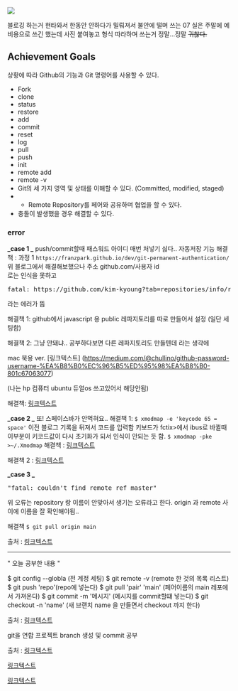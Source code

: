 ![](https://images.velog.io/images/ww3ysq/post/e81e7845-287d-408c-bd29-71099caca63d/%EC%88%98%EB%AA%A9%EB%83%A5%EC%9D%B4.png)

블로깅 하는거 현타와서 한동안 안하다가 밀뤄져서
불안에 떨며 쓰는 07
실은 주말에 예비용으로 쓰긴 했는데
사진 붙여놓고 형식 따라하며 쓰는거
정말...정말 ~~귀찮다.~~

## Achievement Goals

상황에 따라 Github의 기능과 Git 명령어를 사용할 수 있다.

- Fork
- clone
- status
- restore
- add
- commit
- reset
- log
- pull
- push
- init
- remote add
- remote -v
- Git의 세 가지 영역 및 상태를 이해할 수 있다. (Committed, modified, staged)
- - Remote Repository를 페어와 공유하며 협업을 할 수 있다.
- 충돌이 발생했을 경우 해결할 수 있다.

### error

**_case 1 _**
push/commit할때 패스워드 아이디 매번 처넣기 싫다.. 자동저장 기능
해결책 :
과정 1
`https://franzpark.github.io/dev/git-permanent-authentication/ `
위 블로그에서 해결해보했으나 주소 github.com/사용자 id  
로는 인식을 못하고

<pre>fatal: https://github.com/kim-kyoung?tab=repositories/info/refs not valid: is this a git repository?
</pre>

라는 에러가 뜸

해결책 1: github에서 javascript 용 public 레파지토리를 따로 만들어서 설정
(일단 세팅함)

해결책 2: 그냥 안돼냐.. 공부하다보면 다른 레파지토리도 만들텐데
라는 생각에

mac 북용 ver.
[링크텍스트]
(https://medium.com/@chullino/github-password-username-%EA%B8%B0%EC%96%B5%ED%95%98%EA%B8%B0-801c67063077)

(나는 hp 컴퓨터 ubuntu 듀얼os 쓰고있어서 해당안됨)

해결책: [링크텍스트](https://velog.io/@lunaticholic/ubuntu-Git-%EC%95%84%EC%9D%B4%EB%94%94-%ED%8C%A8%EC%8A%A4%EC%9B%8C%EB%93%9C-%EB%A7%A4-%EB%B2%88-%EC%9E%85%EB%A0%A5-%EC%95%88%ED%95%98%EA%B8%B0)

**_case 2 _**
또! 스페이스바가 안먹혀요..
해결책 1:
`$ xmodmap -e 'keycode 65 = space'`
이전 블로그 기록을 뒤져서 코드를 입력함
키보드가 fctix>에서 ibus로 바뀔때 이부분이 키코드값이 다시 초기화가 되서 인식이 안되는 듯 함.
`$ xmodmap -pke >~/.Xmodmap`
해결책 : [링크텍스트](https://kernelofsoul.blogspot.com/2016/01/xmodmap.html?m=1)

해결책 2 : [링크텍스트](https://adioshun.gitbooks.io/system_setup/content/01initial-setup/koreaninput.html)

**_case 3 _**

<pre>"fatal: couldn't find remote ref master" </pre>

위 오류는 repository 랑 이름이 안맞아서 생기는 오류라고 한다.
origin 과 remote 사이에 이름을 잘 확인해야됨..

해결책
`$ git pull origin main`

출처 : [링크텍스트](https://hyunsitstory.tistory.com/entry/Git-git-pull-origin-master-git-push-origin-master-%EC%98%A4%EB%A5%98-fatal-couldnt-find-remote-ref-master-error-src-refspec-main-does-not-match-any-%ED%95%B4%EA%B2%B0-%EB%B0%A9%EB%B2%95)

---

" 오늘 공부한 내용 "

$ git config --globla (전 계정 세팅)
$ git remote -v (remote 한 것의 목록 리스트)
$ git push 'repo'(repo에 넣는다)
$ git pull 'pair' 'main' (페어이름의 main 레포에서 가져온다)
$ git commit -m '메시지' (메시지를 commit할떄 넣는다)
$ git checkout -n 'name' (새 브랜치 name 을 만들면서 checkout 까지 한다)

출처 : [링크텍스트](https://git-scm.com/book/ko/v2/Git-%EB%B8%8C%EB%9E%9C%EC%B9%98-%EB%B8%8C%EB%9E%9C%EC%B9%98%EC%99%80-Merge-%EC%9D%98-%EA%B8%B0%EC%B4%88)

git을 연합 프로젝트 branch 생성 및 commit 공부

출처 : [링크텍스트](https://git-scm.com/book/ko/v2/Git-%EB%B8%8C%EB%9E%9C%EC%B9%98-%EB%B8%8C%EB%9E%9C%EC%B9%98%EC%99%80-Merge-%EC%9D%98-%EA%B8%B0%EC%B4%88)

[링크텍스트](https://git-scm.com/book/ko/v2/Git-%EB%B8%8C%EB%9E%9C%EC%B9%98-%EB%B8%8C%EB%9E%9C%EC%B9%98%EC%99%80-Merge-%EC%9D%98-%EA%B8%B0%EC%B4%88)

[링크텍스트](https://ifuwanna.tistory.com/283)
